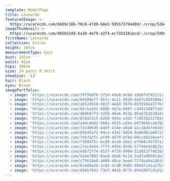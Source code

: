 ```yaml
---
template: ModelPage
title: Leonardo
featuredImage: >-
  https://ucarecdn.com/b609c18b-f0c8-47d9-b0e2-59557379449d/-/crop/5264x2750/0,252/-/preview/
imageThumbnail: >-
  https://ucarecdn.com/485b52d8-6a10-4e79-a3f4-ec732d181ecd/-/crop/590x813/850,107/-/preview/
firstName: Leonardo
collection: Extras
height: 185cm
measurementType: bust
bust: 102cm
waist: 85cm
hips: 106cm
size: 34 pants M shirt
shoeSize: '12'
hair: Black
eyes: Brown
imagePortfolio:
  - image: 'https://ucarecdn.com/79f99df6-375d-49e8-9cbb-1008fd783111/'
  - image: 'https://ucarecdn.com/69588eff-5bfc-4c11-95d9-da67c82030b6/'
  - image: 'https://ucarecdn.com/ab52db18-6837-4e8d-9b70-8d3910ea3776/'
  - image: 'https://ucarecdn.com/6bc5a341-688b-4b7a-898f-c44413d87fa0/'
  - image: 'https://ucarecdn.com/d69b8cf3-4350-46e6-9516-05a67b1b38a4/'
  - image: 'https://ucarecdn.com/819a53c5-62b0-49da-a3d2-fc9536212fb9/'
  - image: 'https://ucarecdn.com/a4dcdb82-660a-4515-a2be-b0796bbcebf8/'
  - image: 'https://ucarecdn.com/fdc406d5-44df-414e-a6a8-a1c16d4fe63d/'
  - image: 'https://ucarecdn.com/05645af2-94ce-4341-9824-9a6b98cb0072/'
  - image: 'https://ucarecdn.com/7eb7a2fc-af49-4579-bfb4-09ccdb5d4eef/'
  - image: 'https://ucarecdn.com/f109475c-bc98-4ca9-abe1-ef4b0cd5f8fa/'
  - image: 'https://ucarecdn.com/17acde04-ff73-4456-93db-57f4de934b25/'
  - image: 'https://ucarecdn.com/edb727f4-853f-4f10-9980-51d653f74620/'
  - image: 'https://ucarecdn.com/da8e7092-8ae8-4bd6-9c14-3ad7a90581ab/'
  - image: 'https://ucarecdn.com/c75618e0-a009-40ce-beed-72fdaa9a2db3/'
  - image: 'https://ucarecdn.com/bc600adb-2c82-4cd8-9d05-80b07c41a17b/'
  - image: 'https://ucarecdn.com/6565f092-73e7-4816-9775-894289fcd1d1/'
---
```


